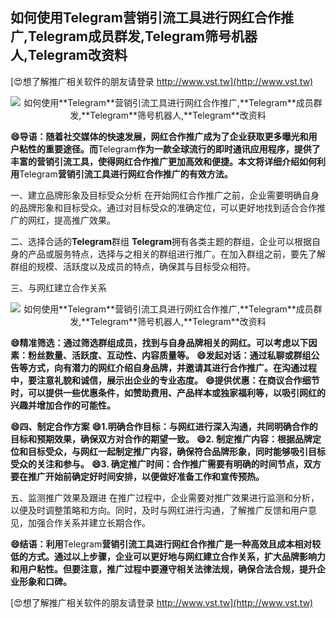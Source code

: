 ## **如何使用**Telegram**营销引流工具进行网红合作推广,**Telegram**成员群发,**Telegram**筛号机器人,**Telegram**改资料**

[😍想了解推广相关软件的朋友请登录 http://www.vst.tw](http://www.vst.tw)

 <center><img src="https://vst.tw/MP4/tuiguang/png/0.png" alt="如何使用**Telegram**营销引流工具进行网红合作推广,**Telegram**成员群发,**Telegram**筛号机器人,**Telegram**改资料"></center>

**😄导语：随着社交媒体的快速发展，网红合作推广成为了企业获取更多曝光和用户粘性的重要途径。而**Telegram**作为一款全球流行的即时通讯应用程序，提供了丰富的营销引流工具，使得网红合作推广更加高效和便捷。本文将详细介绍如何利用**Telegram**营销引流工具进行网红合作推广的有效方法。**

一、建立品牌形象及目标受众分析
在开始网红合作推广之前，企业需要明确自身的品牌形象和目标受众。通过对目标受众的准确定位，可以更好地找到适合合作推广的网红，提高推广效果。

二、选择合适的**Telegram**群组
**Telegram**拥有各类主题的群组，企业可以根据自身的产品或服务特点，选择与之相关的群组进行推广。在加入群组之前，要先了解群组的规模、活跃度以及成员的特点，确保其与目标受众相符。

三、与网红建立合作关系

 <center><img src="https://vst.tw/MP4/tuiguang/png/6.png" alt="如何使用**Telegram**营销引流工具进行网红合作推广,**Telegram**成员群发,**Telegram**筛号机器人,**Telegram**改资料"></center>

**😄精准筛选：通过筛选群组成员，找到与自身品牌相关的网红。可以考虑以下因素：粉丝数量、活跃度、互动性、内容质量等。**
**😄发起对话：通过私聊或群组公告等方式，向有潜力的网红介绍自身品牌，并邀请其进行合作推广。在沟通过程中，要注意礼貌和诚信，展示出企业的专业态度。**
**😄提供优惠：在商议合作细节时，可以提供一些优惠条件，如赞助费用、产品样本或独家福利等，以吸引网红的兴趣并增加合作的可能性。**

**😄四、制定合作方案**
**😄1.明确合作目标：与网红进行深入沟通，共同明确合作的目标和预期效果，确保双方对合作的期望一致。**
**😄2. 制定推广内容：根据品牌定位和目标受众，与网红一起制定推广内容，确保符合品牌形象，同时能够吸引目标受众的关注和参与。**
**😄3. 确定推广时间：合作推广需要有明确的时间节点，双方要在推广开始前确定好时间安排，以便做好准备工作和宣传预热。**

五、监测推广效果及跟进
在推广过程中，企业需要对推广效果进行监测和分析，以便及时调整策略和方向。同时，及时与网红进行沟通，了解推广反馈和用户意见，加强合作关系并建立长期合作。

**😄结语：利用**Telegram**营销引流工具进行网红合作推广是一种高效且成本相对较低的方式。通过以上步骤，企业可以更好地与网红建立合作关系，扩大品牌影响力和用户粘性。但要注意，推广过程中要遵守相关法律法规，确保合法合规，提升企业形象和口碑。**

[😍想了解推广相关软件的朋友请登录 http://www.vst.tw](http://www.vst.tw)



